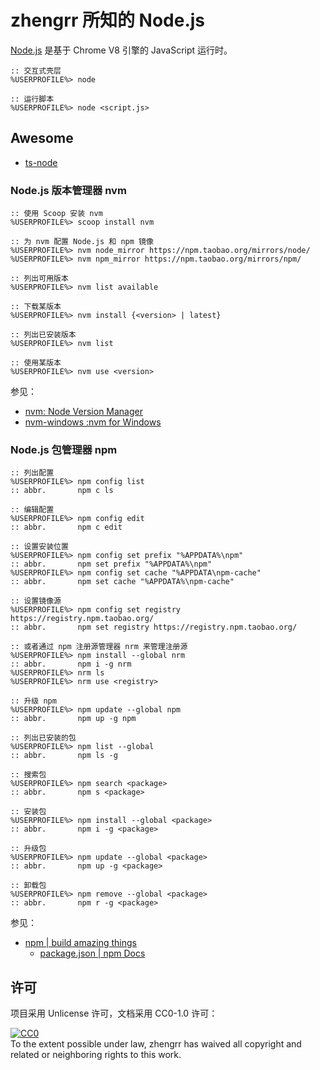 # zhengrr 所知的 Node.js

[Node.js](https://nodejs.org/) 是基于 Chrome V8 引擎的 JavaScript 运行时。

``` batch
:: 交互式壳层
%USERPROFILE%> node

:: 运行脚本
%USERPROFILE%> node <script.js>
```

## Awesome

*   [ts-node](https://github.com/TypeStrong/ts-node)

### Node.js 版本管理器 nvm

``` batch
:: 使用 Scoop 安装 nvm
%USERPROFILE%> scoop install nvm

:: 为 nvm 配置 Node.js 和 npm 镜像
%USERPROFILE%> nvm node_mirror https://npm.taobao.org/mirrors/node/
%USERPROFILE%> nvm npm_mirror https://npm.taobao.org/mirrors/npm/

:: 列出可用版本
%USERPROFILE%> nvm list available

:: 下载某版本
%USERPROFILE%> nvm install {<version> | latest}

:: 列出已安装版本
%USERPROFILE%> nvm list

:: 使用某版本
%USERPROFILE%> nvm use <version>
```

参见：

*   [nvm: Node Version Manager](https://github.com/nvm-sh/nvm)
*   [nvm-windows :nvm for Windows](https://github.com/coreybutler/nvm-windows)

### Node.js 包管理器 npm

``` batch
:: 列出配置
%USERPROFILE%> npm config list
:: abbr.       npm c ls

:: 编辑配置
%USERPROFILE%> npm config edit
:: abbr.       npm c edit

:: 设置安装位置
%USERPROFILE%> npm config set prefix "%APPDATA%\npm"
:: abbr.       npm set prefix "%APPDATA%\npm"
%USERPROFILE%> npm config set cache "%APPDATA\npm-cache"
:: abbr.       npm set cache "%APPDATA%\npm-cache"

:: 设置镜像源
%USERPROFILE%> npm config set registry https://registry.npm.taobao.org/
:: abbr.       npm set registry https://registry.npm.taobao.org/

:: 或者通过 npm 注册源管理器 nrm 来管理注册源
%USERPROFILE%> npm install --global nrm
:: abbr.       npm i -g nrm
%USERPROFILE%> nrm ls
%USERPROFILE%> nrm use <registry>

:: 升级 npm
%USERPROFILE%> npm update --global npm
:: abbr.       npm up -g npm

:: 列出已安装的包
%USERPROFILE%> npm list --global
:: abbr.       npm ls -g

:: 搜索包
%USERPROFILE%> npm search <package>
:: abbr.       npm s <package>

:: 安装包
%USERPROFILE%> npm install --global <package>
:: abbr.       npm i -g <package>

:: 升级包
%USERPROFILE%> npm update --global <package>
:: abbr.       npm up -g <package>

:: 卸载包
%USERPROFILE%> npm remove --global <package>
:: abbr.       npm r -g <package>
```

参见：

*   [npm | build amazing things](https://npmjs.com/)
    *   [package.json | npm Docs](https://docs.npmjs.com/configuring-npm/package-json.html)

## 许可

项目采用 Unlicense 许可，文档采用 CC0-1.0 许可：

<p xmlns:dct="https://purl.org/dc/terms/">
  <a rel="license"
     href="https://creativecommons.org/publicdomain/zero/1.0/">
    <img src="https://licensebuttons.net/p/zero/1.0/88x31.png" style="border-style: none;" alt="CC0" />
  </a>
  <br />
  To the extent possible under law,
  <span resource="[_:publisher]" rel="dct:publisher">
    <span property="dct:title">zhengrr</span></span>
  has waived all copyright and related or neighboring rights to this work.
</p>
